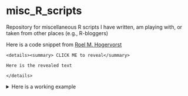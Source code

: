 # misc_R_scripts
Repository for miscellaneous R scripts I have written, am playing with, or taken from other places (e.g., R-bloggers)

Here is a code snippet from [Roel M. Hogervorst](https://rmhogervorst-rwethereyet.netlify.com/post/2019/02/09/code-folding-github-markdown/)

```
<details><summary> CLICK ME to reveal</summary>

Here is the revealed text

</details>
```

<details><summary>Here is a working example</summary>
Here is whatever code or text that is revealed or hidden.
</details>
